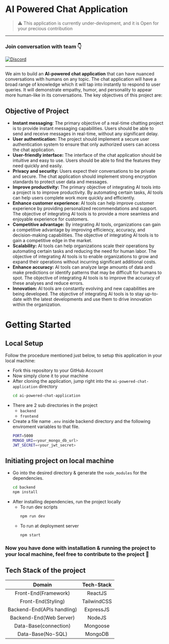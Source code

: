 # AI Powered Chat Application

> ⚠️ This application is currently under-devlopment, and it is Open for your precious contribution

---

### Join conversation with team 👇

[![Discord](https://img.shields.io/discord/807214956357484583?color=blue&label=Discord%20Server&logo=Cold%20Spin%20Server&style=for-the-badge)](https://discord.gg/xR6qCrU8mu)

---

We aim to build an **AI-powered chat application** that can have nuanced conversations with humans on any topic. The chat application will have a broad range of knowledge which it will tap into instantly to respond to user queries. It will demonstrate empathy, humor, and personality to appear more human-like in its conversations. The key objectives of this project are:

## Objective of Project

- **Instant messaging**: The primary objective of a real-time chatting project is to provide instant messaging capabilities. Users should be able to send and receive messages in real-time, without any significant delay.
- **User authentication:** The project should implement a secure user authentication system to ensure that only authorized users can access the chat application.
- **User-friendly interface:** The interface of the chat application should be intuitive and easy to use. Users should be able to find the features they need quickly and easily.
- **Privacy and security:** Users expect their conversations to be private and secure. The chat application should implement strong encryption standards to protect user data and messages.
- **Improve productivity:** The primary objective of integrating AI tools into a project is to improve productivity. By automating certain tasks, AI tools can help users complete work more quickly and efficiently.
- **Enhance customer experience:** AI tools can help improve customer experience by providing personalized recommendations and support. The objective of integrating AI tools is to provide a more seamless and enjoyable experience for customers.
- **Competitive advantage:** By integrating AI tools, organizations can gain a competitive advantage by improving efficiency, accuracy, and decision-making capabilities. The objective of integrating AI tools is to gain a competitive edge in the market.
- **Scalability:** AI tools can help organizations scale their operations by automating certain tasks and reducing the need for human labor. The objective of integrating AI tools is to enable organizations to grow and expand their operations without incurring significant additional costs.
- **Enhance accuracy:** AI tools can analyze large amounts of data and make predictions or identify patterns that may be difficult for humans to spot. The objective of integrating AI tools is to improve the accuracy of these analyses and reduce errors.
- **Innovation:** AI tools are constantly evolving and new capabilities are being developed. The objective of integrating AI tools is to stay up-to-date with the latest developments and use them to drive innovation within the organization.

# Getting Started

## Local Setup

Follow the procedure mentioned just below, to setup this application in your local machine:

- Fork this repository to your GitHub Account
- Now simply clone it to your machine
- After cloning the application, jump right into the `ai-powered-chat-application` directory
  ```bash
  cd ai-powered-chat-application
  ```
- There are 2 sub directories in the project
  - `backend`
  - `frontend`
- Create a file name `.env` inside backend directory and the following enviroment variables to that file.
  ```bash
  PORT=5000
  MONGO_URI=<your_mongo_db_url>
  JWT_SECRET=<your_jwt_secret>
  ```

## Initiating project on local machine

- Go into the desired directory & generate the `node_modules` for the dependencies.
  ```bash
  cd backend
  npm install
  ```
- After installing dependencies, run the project locally
  - To run dev scripts
    ```bash
    npm run dev
    ```
  - To run at deployment server
    ```bash
    npm start
    ```

### Now you have done with installation & running the project to your local machine, feel free to contribute to the project 🤗

## Tech Stack of the project

|           Domain           | Tech-Stack  |
| :------------------------: | :---------: |
|    Front-End(Framework)    |   ReactJS   |
|     Front-End(Styling)     | TailwindCSS |
| Backend-End(APIs handling) |  ExpressJS  |
|  Backend-End(Web Server)   |   NodeJS    |
|   Data-Base(connection)    |  Mongoose   |
|     Data-Base(No-SQL)      |   MongoDB   |
